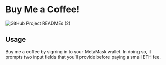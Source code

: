 # Buy Me a Coffee!

![GitHub Project READMEs (2)](https://user-images.githubusercontent.com/95723185/169942178-1ebd21e9-b90b-4732-8649-637ea6803b2f.png)

## Usage
Buy me a coffee by signing in to your MetaMask wallet. In doing so, it prompts two input fields that you'll provide before paying a small ETH fee.
